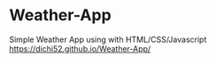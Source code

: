 # Weather-App
Simple Weather App using with HTML/CSS/Javascript
https://dichi52.github.io/Weather-App/
